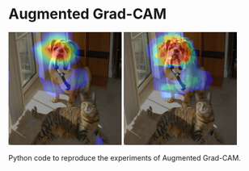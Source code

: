 # Augmented Grad-CAM
![Single Grad-CAM](imgs/single.png?raw=true "Single Grad-CAM")
![Augmented Grad-CAM](imgs/augmented.png?raw=true "Augmented Grad-CAM")

Python code to reproduce the experiments of Augmented Grad-CAM.
